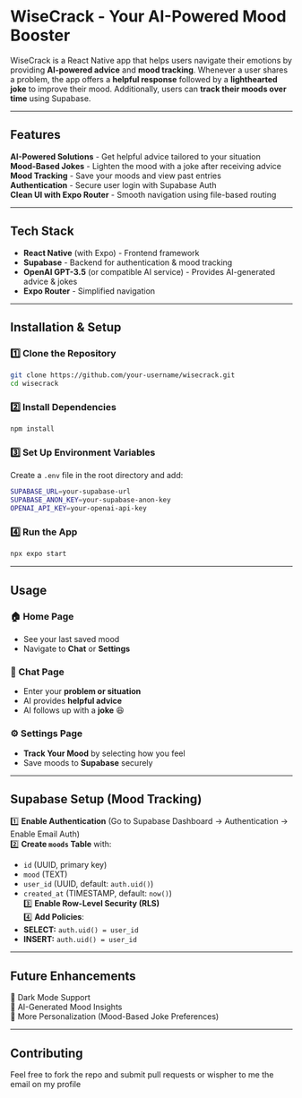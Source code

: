 # WiseCrack - Your AI-Powered Mood Booster

WiseCrack is a React Native app that helps users navigate their emotions by providing **AI-powered advice** and **mood tracking**. Whenever a user shares a problem, the app offers a **helpful response** followed by a **lighthearted joke** to improve their mood. Additionally, users can **track their moods over time** using Supabase.

---

## Features

**AI-Powered Solutions** - Get helpful advice tailored to your situation  
**Mood-Based Jokes** - Lighten the mood with a joke after receiving advice  
**Mood Tracking** - Save your moods and view past entries  
**Authentication** - Secure user login with Supabase Auth  
**Clean UI with Expo Router** - Smooth navigation using file-based routing  

---

## Tech Stack

- **React Native** (with Expo) - Frontend framework  
- **Supabase** - Backend for authentication & mood tracking  
- **OpenAI GPT-3.5** (or compatible AI service) - Provides AI-generated advice & jokes  
- **Expo Router** - Simplified navigation  

---

## Installation & Setup

### 1️⃣ Clone the Repository
```sh
git clone https://github.com/your-username/wisecrack.git
cd wisecrack
```

### 2️⃣ Install Dependencies
```sh
npm install
```

### 3️⃣ Set Up Environment Variables
Create a `.env` file in the root directory and add:
```sh
SUPABASE_URL=your-supabase-url
SUPABASE_ANON_KEY=your-supabase-anon-key
OPENAI_API_KEY=your-openai-api-key
```

### 4️⃣ Run the App
```sh
npx expo start
```

---

## Usage

### 🏠 Home Page
- See your last saved mood  
- Navigate to **Chat** or **Settings**

### 💬 Chat Page
- Enter your **problem or situation**
- AI provides **helpful advice**
- AI follows up with a **joke** 😆

### ⚙️ Settings Page
- **Track Your Mood** by selecting how you feel  
- Save moods to **Supabase** securely  

---

## Supabase Setup (Mood Tracking)

1️⃣ **Enable Authentication** (Go to Supabase Dashboard → Authentication → Enable Email Auth)  
2️⃣ **Create `moods` Table** with:
   - `id` (UUID, primary key)
   - `mood` (TEXT)
   - `user_id` (UUID, default: `auth.uid()`)
   - `created_at` (TIMESTAMP, default: `now()`)  
3️⃣ **Enable Row-Level Security (RLS)**  
4️⃣ **Add Policies**:
   - **SELECT:** `auth.uid() = user_id`
   - **INSERT:** `auth.uid() = user_id`

---

## Future Enhancements

🚀 Dark Mode Support  
🚀 AI-Generated Mood Insights  
🚀 More Personalization (Mood-Based Joke Preferences)  

---

## Contributing
Feel free to fork the repo and submit pull requests or wispher to me the email on my profile

